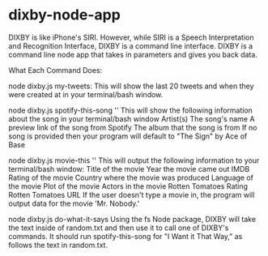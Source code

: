 # dixby-node-app

DIXBY is like iPhone's SIRI. However, while SIRI is a Speech Interpretation and Recognition Interface, DIXBY is a command line interface. DIXBY is a command line node app that takes in parameters and gives you back data.

What Each Command Does:

  node dixby.js my-tweets:
    This will show the last 20 tweets and when they were created at in your terminal/bash window.
  
  node dixby.js spotify-this-song '<song name here>'
    This will show the following information about the song in your terminal/bash window
      Artist(s)
      The song's name
      A preview link of the song from Spotify
      The album that the song is from
      If no song is provided then your program will default to "The Sign" by Ace of Base

  node dixby.js movie-this '<movie name here>'
    This will output the following information to your terminal/bash window:
      Title of the movie
      Year the movie came out
      IMDB Rating of the movie
      Country where the movie was produced
      Language of the movie
      Plot of the movie
      Actors in the movie
      Rotten Tomatoes Rating
      Rotten Tomatoes URL
    If the user doesn't type a movie in, the program will output data for the movie 'Mr. Nobody.'

node dixby.js do-what-it-says
  Using the fs Node package, DIXBY will take the text inside of random.txt and then use it to call one of DIXBY's commands.
  It should run spotify-this-song for "I Want it That Way," as follows the text in random.txt.

